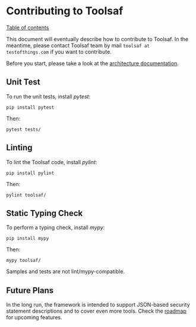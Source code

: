 # Contributing to Toolsaf

[Table of contents](README.md)

This document will eventually describe how to contribute to Toolsaf.
In the meantime, please contact Toolsaf team by mail <code>&#116;&#111;&#111;&#108;&#115;&#97;&#102;&#32;&#97;&#116;&#32;&#116;&#101;&#115;&#116;&#111;&#102;&#116;&#104;&#105;&#110;&#103;&#115;&#46;&#99;&#111;&#109;</code> if you want to contribute.

Before you start, please take a look at the [architecture documentation](architecture/README.md).

## Unit Test
To run the unit tests, install _pytest_:
```shell
pip install pytest
```
Then:
```shell
pytest tests/
```

## Linting
To lint the Toolsaf code, install _pylint_:
```shell
pip install pylint
```
Then:
```shell
pylint toolsaf/
```

## Static Typing Check
To perform a typing check, install _mypy_:
```shell
pip install mypy
```
Then:
```shell
mypy toolsaf/
```

Samples and tests are not lint/mypy-compatible.

## Future Plans

In the long run, the framework is intended to support JSON-based security statement descriptions and to cover even more tools. Check the [roadmap](Roadmap.md) for upcoming features.